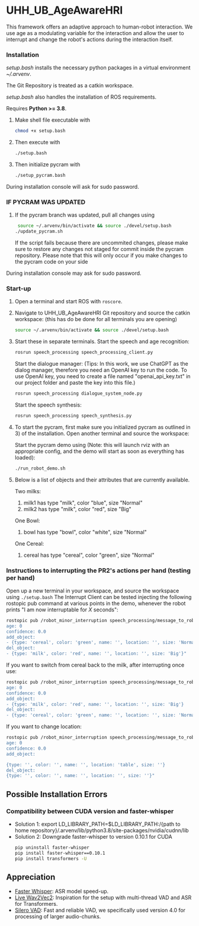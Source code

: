 # UHH_UB_AgeAwareHRI
This framework offers an adaptive approach to human-robot interaction. We use age as a modulating variable for the interaction and allow the user to interrupt and change the robot's actions during the interaction itself.

### Installation
*setup.bash* installs the necessary python packages in a virtual environment *~/.arvenv*.

The Git Repository is treated as a catkin workspace. 

*setup.bash* also handles the installation of ROS requirements.

Requires **Python >= 3.8**.

1) Make shell file executable with
    ```bash
   chmod +x setup.bash
    ```
3) Then execute with
    ```bash
   ./setup.bash
    ```
5) Then initialize pycram with
    ```bash
   ./setup_pycram.bash
    ```
During installation console will ask for sudo password.

### IF PYCRAM WAS UPDATED

1) If the pycram branch was updated, pull all changes using


   

   ```bash
    source ~/.arvenv/bin/activate && source ./devel/setup.bash
   ./update_pycram.sh
    ```
   If the script fails because there are uncommited changes, please make sure to
   restore any changes not staged for commit inside the pycram repository.
   Please note that this will only occur if you make changes to the pycram code on your side
   
During installation console may ask for sudo password.


### Start-up
1) Open a terminal and start ROS with ```roscore```.
2) Navigate to UHH_UB_AgeAwareHRI Git repository and source the catkin workspace: (this has do be done for all terminals you are opening)
   ```bash
   source ~/.arvenv/bin/activate && source ./devel/setup.bash
   ```
4) Start these in separate terminals. 
   Start the speech and age recognition:
    ```bash
   rosrun speech_processing speech_processing_client.py
   ```
   Start the dialogue manager:
   (Tips: In this work, we use ChatGPT as the dialog manager, therefore you need an OpenAI key to run the code. To use OpenAI key, you need to create a file named "openai_api_key.txt" in our project folder and paste the key into this file.)
    ```bash
   rosrun speech_processing dialogue_system_node.py
   ```
   Start the speech synthesis:
    ```bash
   rosrun speech_processing speech_synthesis.py
   ```
 
5) To start the pycram, first make sure you initialized pycram as outlined in 3) of the installation. Open another terminal and source the workspace:

   Start the pycram demo using (Note: this will launch rviz with an appropriate config, and the demo will start as soon as everything has loaded):
   ```bash
   ./run_robot_demo.sh 
   ```

6) Below is a list of objects and their attributes that are currently available.
   
   Two milks:
   1. milk1 has type "milk", color "blue", size "Normal"
   2. milk2 has type "milk", color "red", size "Big"

   One Bowl:
   1. bowl has type "bowl", color "white", size "Normal"

   One Cereal:
   1. cereal has type "cereal", color "green", size "Normal"
  
   
### Instructions to interrupting the PR2's actions per hand (testing per hand)
Open up a new terminal in your workspace, and source the workspace using ```./setup.bash```
The Interrupt Client can be tested injecting the following rostopic pub command at various points in the demo, whenever the robot prints "I am now interruptable for *X* seconds":
   ```bash
   rostopic pub /robot_minor_interruption speech_processing/message_to_robot "command: 'bring_me'
   age: 0
   confidence: 0.0
   add_object:
   - {type: 'cereal', color: 'green', name: '', location: '', size: 'Normal'}
   del_object:
   - {type: 'milk', color: 'red', name: '', location: '', size: 'Big'}" 
   ``` 
   
If you want to switch from cereal back to the milk, after interrupting once use:
   ```bash
   rostopic pub /robot_minor_interruption speech_processing/message_to_robot "command: 'bring_me'
   age: 0
   confidence: 0.0
   add_object:
   - {type: 'milk', color: 'red', name: '', location: '', size: 'Big'}
   del_object:
   - {type: 'cereal', color: 'green', name: '', location: '', size: 'Normal'}"
   ```
If you want to change location:
```bash
rostopic pub /robot_minor_interruption speech_processing/message_to_robot "command: 'change_location'
age: 0
confidence: 0.0
add_object:

{type: '', color: '', name: '', location: 'table', size: ''}
del_object:
{type: '', color: '', name: '', location: '', size: ''}"
```

## Possible Installation Errors
### Compatibility between CUDA version and faster-whisper
- Solution 1: export LD_LIBRARY_PATH=$LD_LIBRARY_PATH:/{path to home repository}/.arvenv/lib/python3.8/site-packages/nvidia/cudnn/lib
- Solution 2: Downgrade faster-whisper to version 0.10.1 for CUDA
    ```bash
    pip uninstall faster-whisper
    pip install faster-whisper==0.10.1
    pip install transformers -U
    ```

 
## Appreciation
- [Faster Whisper](https://github.com/SYSTRAN/faster-whisper/tree/master): ASR model speed-up.
- [Live Wav2Vec2](https://github.com/oliverguhr/wav2vec2-live/tree/main): Inspiration for the setup with multi-thread VAD and ASR for Transformers.
- [Silero VAD](https://github.com/snakers4/silero-vad): Fast and reliable VAD, we specifically used version 4.0 for processing of larger audio-chunks.

   
   
   
   
